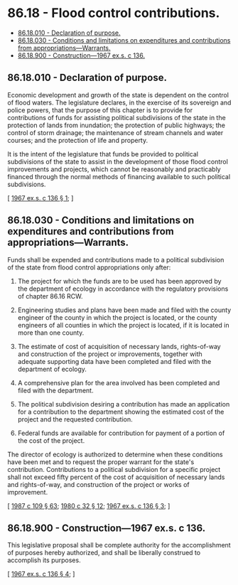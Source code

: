 # 86.18 - Flood control contributions.
* [86.18.010 - Declaration of purpose.](#8618010---declaration-of-purpose)
* [86.18.030 - Conditions and limitations on expenditures and contributions from appropriations—Warrants.](#8618030---conditions-and-limitations-on-expenditures-and-contributions-from-appropriationswarrants)
* [86.18.900 - Construction—1967 ex.s. c 136.](#8618900---construction1967-exs-c-136)
## 86.18.010 - Declaration of purpose.
Economic development and growth of the state is dependent on the control of flood waters. The legislature declares, in the exercise of its sovereign and police powers, that the purpose of this chapter is to provide for contributions of funds for assisting political subdivisions of the state in the protection of lands from inundation; the protection of public highways; the control of storm drainage; the maintenance of stream channels and water courses; and the protection of life and property.

It is the intent of the legislature that funds be provided to political subdivisions of the state to assist in the development of those flood control improvements and projects, which cannot be reasonably and practicably financed through the normal methods of financing available to such political subdivisions.

\[ [1967 ex.s. c 136 § 1](https://leg.wa.gov/CodeReviser/documents/sessionlaw/1967ex1c136.pdf?cite=1967%20ex.s.%20c%20136%20§%201); \]

## 86.18.030 - Conditions and limitations on expenditures and contributions from appropriations—Warrants.
Funds shall be expended and contributions made to a political subdivision of the state from flood control appropriations only after:

1. The project for which the funds are to be used has been approved by the department of ecology in accordance with the regulatory provisions of chapter 86.16 RCW.

2. Engineering studies and plans have been made and filed with the county engineer of the county in which the project is located, or the county engineers of all counties in which the project is located, if it is located in more than one county.

3. The estimate of cost of acquisition of necessary lands, rights-of-way and construction of the project or improvements, together with adequate supporting data have been completed and filed with the department of ecology.

4. A comprehensive plan for the area involved has been completed and filed with the department.

5. The political subdivision desiring a contribution has made an application for a contribution to the department showing the estimated cost of the project and the requested contribution.

6. Federal funds are available for contribution for payment of a portion of the cost of the project.

The director of ecology is authorized to determine when these conditions have been met and to request the proper warrant for the state's contribution. Contributions to a political subdivision for a specific project shall not exceed fifty percent of the cost of acquisition of necessary lands and rights-of-way, and construction of the project or works of improvement.

\[ [1987 c 109 § 63](https://leg.wa.gov/CodeReviser/documents/sessionlaw/1987c109.pdf?cite=1987%20c%20109%20§%2063); [1980 c 32 § 12](https://leg.wa.gov/CodeReviser/documents/sessionlaw/1980c32.pdf?cite=1980%20c%2032%20§%2012); [1967 ex.s. c 136 § 3](https://leg.wa.gov/CodeReviser/documents/sessionlaw/1967ex1c136.pdf?cite=1967%20ex.s.%20c%20136%20§%203); \]

## 86.18.900 - Construction—1967 ex.s. c 136.
This legislative proposal shall be complete authority for the accomplishment of purposes hereby authorized, and shall be liberally construed to accomplish its purposes.

\[ [1967 ex.s. c 136 § 4](https://leg.wa.gov/CodeReviser/documents/sessionlaw/1967ex1c136.pdf?cite=1967%20ex.s.%20c%20136%20§%204); \]

